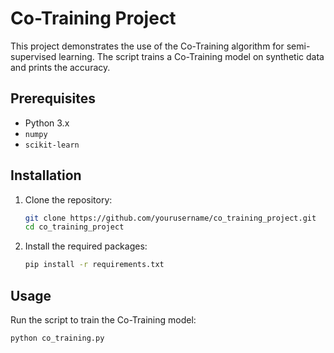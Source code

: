 # Co-Training Project

This project demonstrates the use of the Co-Training algorithm for semi-supervised learning. The script trains a Co-Training model on synthetic data and prints the accuracy.

## Prerequisites

- Python 3.x
- `numpy`
- `scikit-learn`

## Installation

1. Clone the repository:
    ```sh
    git clone https://github.com/yourusername/co_training_project.git
    cd co_training_project
    ```

2. Install the required packages:
    ```sh
    pip install -r requirements.txt
    ```

## Usage

Run the script to train the Co-Training model:
```sh
python co_training.py
